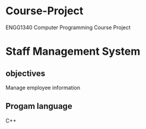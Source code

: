 # Course-Project
ENGG1340 Computer Programming Course Project

# Staff Management System

## objectives
Manage employee information

## Progam language
C++

